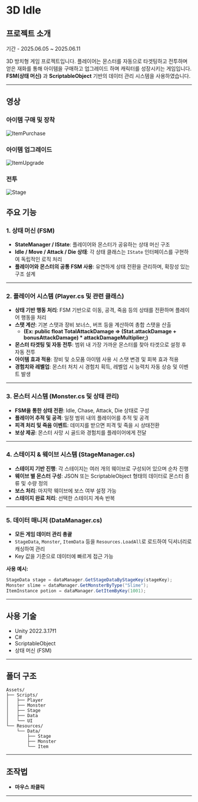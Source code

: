 # 3D Idle

## 프로젝트 소개
기간 - 2025.06.05 ~ 2025.06.11

3D 방치형 게임 프로젝트입니다. 플레이어는 몬스터를 자동으로 타겟팅하고 전투하며 얻은 재화를 통해 아이템을 구매하고 업그레이드 하며 캐릭터를 성장시키는 게임입니다. **FSM(상태 머신)** 과 **ScriptableObject** 기반의 데이터 관리 시스템을 사용하였습니다.

---
##  영상
### 아이템 구매 및 장착
![ItemPurchase](https://github.com/user-attachments/assets/77e16faa-1627-480b-9e6a-7ed8041cbfa2)

### 아이템 업그레이드
![ItemUpgrade](https://github.com/user-attachments/assets/0785d0dd-d2eb-42b0-a172-7624af363ad2)

### 전투
![Stage](https://github.com/user-attachments/assets/9f7fe82d-4027-4c47-b841-96ac46cd4434)


##  주요 기능

### 1. 상태 머신 (FSM)

* **StateManager / IState**: 플레이어와 몬스터가 공유하는 상태 머신 구조
* **Idle / Move / Attack / Die 상태**: 각 상태 클래스는 `IState` 인터페이스를 구현하여 독립적인 로직 처리
* **플레이어와 몬스터의 공통 FSM 사용**: 유연하게 상태 전환을 관리하며, 확장성 있는 구조 설계

---

### 2. 플레이어 시스템 (Player.cs 및 관련 클래스)

* **상태 기반 행동 처리**: FSM 기반으로 이동, 공격, 죽음 등의 상태를 전환하며 플레이어 행동을 처리
* **스탯 계산**: 기본 스탯과 장비 보너스, 버프 등을 계산하여 총합 스탯을 산출
    * **(Ex: public float TotalAttackDamage => (Stat.attackDamage + bonusAttackDamage) * attackDamageMultiplier;)**
* **몬스터 타겟팅 및 자동 전투**: 범위 내 가장 가까운 몬스터를 찾아 타겟으로 설정 후 자동 전투
* **아이템 효과 적용**: 장비 및 소모품 아이템 사용 시 스탯 변경 및 회복 효과 적용
* **경험치와 레벨업**: 몬스터 처치 시 경험치 획득, 레벨업 시 능력치 자동 상승 및 이벤트 발생

---

### 3. 몬스터 시스템 (Monster.cs 및 상태 관리)

* **FSM을 통한 상태 전환**: Idle, Chase, Attack, Die 상태로 구성
* **플레이어 추적 및 공격**: 일정 범위 내의 플레이어를 추적 및 공격
* **피격 처리 및 죽음 이벤트**: 데미지를 받으면 피격 및 죽을 시 상태전환
* **보상 제공**: 몬스터 사망 시 골드와 경험치를 플레이어에게 전달

---

### 4. 스테이지 & 웨이브 시스템 (StageManager.cs)

* **스테이지 기반 진행**: 각 스테이지는 여러 개의 웨이브로 구성되어 있으며 순차 진행
* **웨이브 별 몬스터 구성**: JSON 또는 ScriptableObject 형태의 데이터로 몬스터 종류 및 수량 정의
* **보스 처리**: 마지막 웨이브에 보스 여부 설정 가능
* **스테이지 완료 처리**: 선택한 스테이지 계속 반복

---

### 5. 데이터 매니저 (DataManager.cs)

* **모든 게임 데이터 관리 총괄**
* `StageData`, `Monster`, `ItemData` 등을 `Resources.LoadAll`로 로드하여 딕셔너리로 캐싱하여 관리
* Key 값을 기준으로 데이터에 빠르게 접근 가능

**사용 예시:**

```csharp
StageData stage = dataManager.GetStageDataByStageKey(stageKey);
Monster slime = dataManager.GetMonsterByType("Slime");
ItemInstance potion = dataManager.GetItemByKey(1001);
```

---

## 사용 기술

* Unity 2022.3.17f1
* C#
* ScriptableObject
* 상태 머신 (FSM)

---

## 폴더 구조

```
Assets/
├── Scripts/
│   ├── Player
│   ├── Monster
│   ├── Stage
│   ├── Data
│   └── UI
└── Resources/
    └── Data/
        ├── Stage
        ├── Monster
        └── Item
```

---


## 조작법
- **마우스 좌클릭**

---
